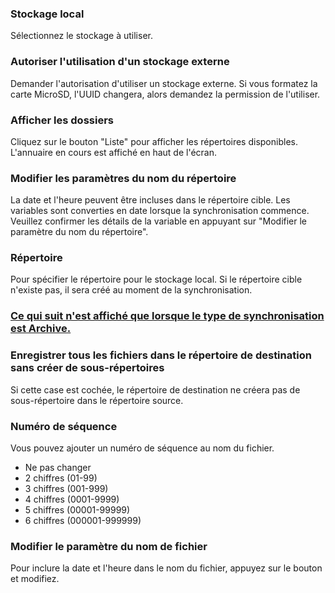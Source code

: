 ### Stockage local

Sélectionnez le stockage à utiliser.

### Autoriser l'utilisation d'un stockage externe

Demander l'autorisation d'utiliser un stockage externe. Si vous formatez la carte MicroSD, l'UUID changera, alors demandez la permission de l'utiliser.

### Afficher les dossiers

Cliquez sur le bouton "Liste" pour afficher les répertoires disponibles. L'annuaire en cours est affiché en haut de l'écran.

### Modifier les paramètres du nom du répertoire
La date et l'heure peuvent être incluses dans le répertoire cible. Les variables sont converties en date lorsque la synchronisation commence. Veuillez confirmer les détails de la variable en appuyant sur "Modifier le paramètre du nom du répertoire".

### Répertoire
Pour spécifier le répertoire pour le stockage local. Si le répertoire cible n'existe pas, il sera créé au moment de la synchronisation.

### <u> Ce qui suit n'est affiché que lorsque le type de synchronisation est Archive.</u>
### Enregistrer tous les fichiers dans le répertoire de destination sans créer de sous-répertoires
Si cette case est cochée, le répertoire de destination ne créera pas de sous-répertoire dans le répertoire source.

### Numéro de séquence

Vous pouvez ajouter un numéro de séquence au nom du fichier.

- Ne pas changer
- 2 chiffres (01-99)
- 3 chiffres (001-999)
- 4 chiffres (0001-9999)
- 5 chiffres (00001-99999)
- 6 chiffres (000001-999999)

### Modifier le paramètre du nom de fichier

Pour inclure la date et l'heure dans le nom du fichier, appuyez sur le bouton et modifiez.
